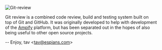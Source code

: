 ![Git-review](http://github.com/tav/git-review/raw/master/review-server/static/logo.png)

Git review is a combined code review, build and testing system built on  
top of Git and GitHub. It was originally developed to help with development  
of the [Ampify] platform, but has been separated out in the hopes of also  
being useful to other open source projects.

-- 
Enjoy, tav <<tav@espians.com>>


[Ampify]: http://ampify.it
